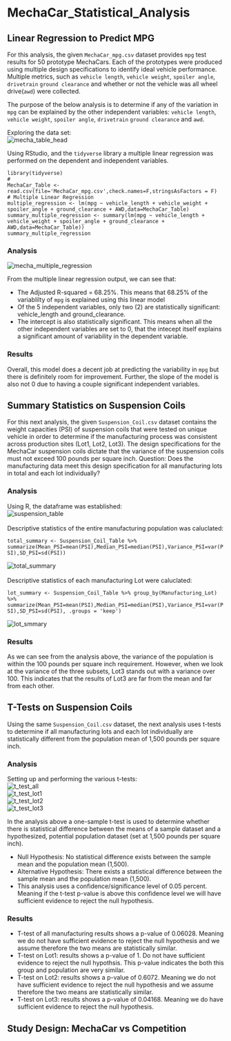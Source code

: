 # MechaCar_Statistical_Analysis

## Linear Regression to Predict MPG
For this analysis, the given ```MechaCar_mpg.csv``` dataset provides ```mpg``` test results for 50 prototype MechaCars. Each of the prototypes were produced using multiple design specifications to identify ideal vehicle performance. Multiple metrics, such as ```vehicle length```, ```vehicle weight```, ```spoiler angle```, ```drivetrain``` ```ground clearance``` and whether or not the vehicle was all wheel drive(```awd```)  were collected.

The purpose of the below analysis is to determine if any of the variation in ```mpg``` can be explained by the other independent variables: ```vehicle length```, ```vehicle weight```, ```spoiler angle```, ```drivetrain``` ```ground clearance``` and ```awd```.

Exploring the data set:<br>
![mecha_table_head](https://user-images.githubusercontent.com/89284280/145135283-388742d3-9dc7-4369-9130-6c1439e00997.JPG)
<br>

Using RStudio, and the ```tidyverse``` library a multiple linear regression was performed on the dependent and independent variables.
```
library(tidyverse)
#
MechaCar_Table <- read.csv(file='MechaCar_mpg.csv',check.names=F,stringsAsFactors = F)
# Multiple Linear Regression
multiple_regression <- lm(mpg ~ vehicle_length + vehicle_weight + spoiler_angle + ground_clearance + AWD,data=MechaCar_Table)
summary_multiple_regression <- summary(lm(mpg ~ vehicle_length + vehicle_weight + spoiler_angle + ground_clearance + AWD,data=MechaCar_Table))
summary_multiple_regression
```

### Analysis
![mecha_multiple_regression](https://user-images.githubusercontent.com/89284280/145135846-6c80f649-46e2-4671-b40e-bb19bdd8cd84.JPG)

From the multiple linear regression output, we can see that:
- The Adjusted R-squared = 68.25%. This means that 68.25% of the variablilty of ```mpg``` is explained using this linear model
- Of the 5 independent variables, only two (2) are statistically significant: vehicle_length and ground_clearance.
- The intercept is also statistically significant. This means when all the other independent variables are set to 0, that the intecept itself explains a significant amount of variability in the dependent variable.

### Results
Overall, this model does a decent job at predicting the variability in ```mpg``` but there is definitely room for improvement. Further, the slope of the model is also not 0 due to having a couple significant independent variables.

## Summary Statistics on Suspension Coils
For this next analysis, the given ```Suspension_Coil.csv``` dataset contains the weight capacities (PSI) of suspension coils that were tested on unique vehicle in order to determine if the manufacturing process was consistent across production sites (Lot1, Lot2, Lot3). The design specifications for the MechaCar suspension coils dictate that the variance of the suspension coils must not exceed 100 pounds per square inch. Question: Does the manufacturing data meet this design specification for all manufacturing lots in total and each lot individually?

### Analysis
Using R, the dataframe was established:<br>
![suspension_table](https://user-images.githubusercontent.com/89284280/145318883-9191a3ba-1575-4f34-be69-4f9dfd423ab3.JPG)
<br>
<br>
Descriptive statistics of the entire manufacturing population was caluclated:<br>

```total_summary <- Suspension_Coil_Table %>% summarize(Mean_PSI=mean(PSI),Median_PSI=median(PSI),Variance_PSI=var(PSI),SD_PSI=sd(PSI))```

![total_summary](https://user-images.githubusercontent.com/89284280/145318974-83a574ac-327d-4ea9-bb36-428d5fd0f36c.JPG)
<br>
<br>
Descriptive statistics of each manufacturing Lot were caluclated:<br>

```lot_summary <- Suspension_Coil_Table %>% group_by(Manufacturing_Lot) %>% summarize(Mean_PSI=mean(PSI),Median_PSI=median(PSI),Variance_PSI=var(PSI),SD_PSI=sd(PSI), .groups = 'keep')```

![lot_smmary](https://user-images.githubusercontent.com/89284280/145319044-a0c5d9ac-ef33-41e8-906c-5b0e59f9bd09.JPG)
<br>

### Results
As we can see from the analysis above, the variance of the population is within the 100 pounds per square inch requirement. However, when we look at the variance of the three subsets, Lot3 stands out with a variance over 100. This indicates that the results of Lot3 are far from the mean and far from each other.

## T-Tests on Suspension Coils
Using the same ```Suspension_Coil.csv``` dataset, the next analysis uses t-tests to determine if all manufacturing lots and each lot individually are statistically different from the population mean of 1,500 pounds per square inch.

### Analysis
Setting up and performing the various t-tests:
<br>
![t_test_all](https://user-images.githubusercontent.com/89284280/145321036-dbc1a1fd-e105-41f8-ad87-3b674bdd3c9e.JPG)
<br>
![t_test_lot1](https://user-images.githubusercontent.com/89284280/145321042-50eaf843-cf76-44d2-9447-7ccde81f357b.JPG)
<br>
![t_test_lot2](https://user-images.githubusercontent.com/89284280/145321051-86754e00-6518-4a89-90cc-db536553019d.JPG)
<br>
![t_test_lot3](https://user-images.githubusercontent.com/89284280/145321065-6fe4a7d8-36c1-4a07-a717-67758cdbdba2.JPG)

In the analysis above a one-sample t-test is used to determine whether there is statistical difference between the means of a sample dataset and a hypothesized, potential population dataset (set at 1,500 pounds per square inch).
- Null Hypothesis: No statistical difference exists between the sample mean and the population mean (1,500).
- Alternative Hypothesis: There exists a statistical difference between the sample mean and the population mean (1,500).
- This analysis uses a confidence/significance level of 0.05 percent. Meaning if the t-test p-value is above this confidence level we will have sufficient evidence to reject the null hypothesis.

### Results
- T-test of all manufacturing results shows a p-value of 0.06028. Meaning we do not have sufficient evidence to reject the null hypothesis and we assume therefore the two means are statistically similar.
- T-test on Lot1: results shows a p-value of 1. Do not have sufficient evidence to reject the null hypothsis. This p-value indicates the both this group and population are very similar.
- T-test on Lot2: results shows a p-value of 0.6072. Meaning we do not have sufficient evidence to reject the null hypothesis and we assume therefore the two means are statistically similar.
- T-test on Lot3: results shows a p-value of 0.04168. Meaning we do have sufficient evidence to reject the null hypothesis.

## Study Design: MechaCar vs Competition
